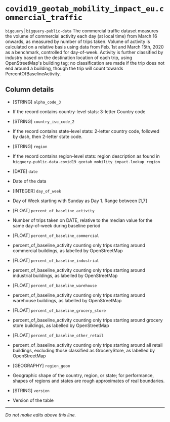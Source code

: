 # `covid19_geotab_mobility_impact_eu.commercial_traffic`
`bigquery`| `bigquery-public-data`
The commercial traffic dataset measures the volume of commercial activity each day (at local time) from March 16 onwards, as measured by number of trips taken. Volume of activity is calculated on a relative basis using data from Feb. 1st and March 15th, 2020 as a benchmark, controlled for day-of-week. Activity is further classified by industry based on the destination location of each trip, using OpenStreetMap's building tag; no classification are made if the trip does not end around a building, though the trip will count towards PercentOfBaselineActivity.

## Column details
* [STRING]    `alpha_code_3`
 - If the record contains country-level stats: 3-letter Country code
* [STRING]    `country_iso_code_2`
 - If the record contains state-level stats: 2-letter country code, followed by dash, then 2-letter state code.
* [STRING]    `region`
 - If the record contains region-level stats: region description as found in `bigquery-public-data.covid19_geotab_mobility_impact.lookup_region`
* [DATE]      `date`
 - Date of the data
* [INTEGER]   `day_of_week`
 - Day of Week starting with Sunday as Day 1. Range between [1,7]
* [FLOAT]     `percent_of_baseline_activity`
 - Number of trips taken on DATE, relative to the median value for the same day-of-week during baseline period
* [FLOAT]     `percent_of_baseline_commercial`
 - percent_of_baseline_activity counting only trips starting around commercial buildings, as labelled by OpenStreetMap
* [FLOAT]     `percent_of_baseline_industrial`
 - percent_of_baseline_activity counting only trips starting around industrial buildings, as labelled by OpenStreetMap
* [FLOAT]     `percent_of_baseline_warehouse`
 - percent_of_baseline_activity counting only trips starting around warehouse buildings, as labelled by OpenStreetMap
* [FLOAT]     `percent_of_baseline_grocery_store`
 - percent_of_baseline_activity counting only trips starting around grocery store buildings, as labelled by OpenStreetMap
* [FLOAT]     `percent_of_baseline_other_retail`
 - percent_of_baseline_activity counting only trips starting around all retail buildings, excluding those classified as GroceryStore, as labelled by OpenStreetMap
* [GEOGRAPHY] `region_geom`
 - Geographic shape of the country, region, or state; for performance, shapes of regions and states are rough approximates of real boundaries.
* [STRING]    `version`
 - Version of the table

-------------------------------------------------------------------------------
*Do not make edits above this line.*

